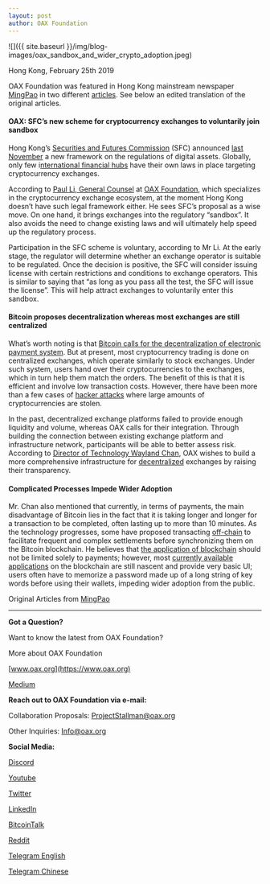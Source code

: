 ```yaml
---
layout: post
author: OAX Foundation
---
```


![]({{ site.baseurl }}/img/blog-images/oax_sandbox_and_wider_crypto_adoption.jpeg)

Hong Kong, February 25th 2019

OAX Foundation was featured in Hong Kong mainstream newspaper [MingPao](https://news.mingpao.com/pns/經濟/article/20190225/s00004/1551032844177/oax-證監會新政吸引加密幣交易所自願加入沙盒) in two different [articles](https://news.mingpao.com/pns/經濟/article/20190225/s00004/1551032842385/etoro-加密幣可成跨境支付主流-投機行為減-幣價走勢與其他資產趨同). See below an edited translation of the original articles.

#### OAX: SFC’s new scheme for cryptocurrency exchanges to voluntarily join sandbox  
Hong Kong’s [Securities and Futures Commission](https://www.sfc.hk/web/EN/index.html) (SFC) announced [last November](https://www.sfc.hk/edistributionWeb/gateway/EN/news-and-announcements/news/doc?refNo=18PR126) a new framework on the regulations of digital assets. Globally, only few i[nternational financial hubs](https://www.coindesk.com/regulators-plan-global-sandbox-for-fintech-including-blockchain) have their own laws in place targeting cryptocurrency exchanges.

According to [Paul Li, General Counsel](https://www.linkedin.com/authwall?trk=gf&trkInfo=AQH9rO3xZYgZPQAAAWr8-txg3MC4Q1EriR2FYI3vi8yGMEFLbIRxoPhoKamyt7Mqu0GiMkX4ZEhbFJpQm-1SDNnMgcLNwgtJ5DmFsDlQCyLnqQNxDp5TVS66OJh7VLRox0WPS1g=&originalReferer=https://medium.com/@OAX_Foundation/oax-foundation-featured-in-hong-kong-mainstream-newspaper-sandbox-and-wider-bitcoin-adoption-to-c6623cc0ad01&sessionRedirect=https%3A%2F%2Fwww.linkedin.com%2Fin%2Fpaul-li-68005544) at [OAX Foundation](https://www.linkedin.com/authwall?trk=gf&trkInfo=AQH9rO3xZYgZPQAAAWr8-txg3MC4Q1EriR2FYI3vi8yGMEFLbIRxoPhoKamyt7Mqu0GiMkX4ZEhbFJpQm-1SDNnMgcLNwgtJ5DmFsDlQCyLnqQNxDp5TVS66OJh7VLRox0WPS1g=&originalReferer=https://medium.com/@OAX_Foundation/oax-foundation-featured-in-hong-kong-mainstream-newspaper-sandbox-and-wider-bitcoin-adoption-to-c6623cc0ad01&sessionRedirect=https%3A%2F%2Fwww.linkedin.com%2Fin%2Fpaul-li-68005544), which specializes in the cryptocurrency exchange ecosystem, at the moment Hong Kong doesn’t have such legal framework either. He sees SFC’s proposal as a wise move. On one hand, it brings exchanges into the regulatory “sandbox”. It also avoids the need to change existing laws and will ultimately help speed up the regulatory process.

Participation in the SFC scheme is voluntary, according to Mr Li. At the early stage, the regulator will determine whether an exchange operator is suitable to be regulated. Once the decision is positive, the SFC will consider issuing license with certain restrictions and conditions to exchange operators. This is similar to saying that “as long as you pass all the test, the SFC will issue the license”. This will help attract exchanges to voluntarily enter this sandbox.

#### Bitcoin proposes decentralization whereas most exchanges are still centralized  
What’s worth noting is that [Bitcoin calls for the decentralization of electronic payment system](https://bitcoin.org/bitcoin.pdf). But at present, most cryptocurrency trading is done on centralized exchanges, which operate similarly to stock exchanges. Under such system, users hand over their cryptocurrencies to the exchanges, which in turn help them match the orders. The benefit of this is that it is efficient and involve low transaction costs. However, there have been more than a few cases of [hacker attacks](https://hackernoon.com/its-time-to-address-the-massive-problems-of-centralized-exchanges-ac2cfb66bef8) where large amounts of cryptocurrencies are stolen.

In the past, decentralized exchange platforms failed to provide enough liquidity and volume, whereas OAX calls for their integration. Through building the connection between existing exchange platform and infrastructure network, participants will be able to better assess risk. According to [Director of Technology Wayland Chan](https://www.linkedin.com/authwall?trk=gf&trkInfo=AQHzGo-H_Mt4gQAAAWr8_fFww0Z8jFGkTIQZZ5clel1-hjPn3XgxnpYvNrPZ5NAQFQMglrwF6jxNcNZPzGHU-kYj5l4oRvo7UuIwMl-ab5fYXtx2BVJcM_NUMZ32HKwf6VWLPa8=&originalReferer=https://medium.com/@OAX_Foundation/oax-foundation-featured-in-hong-kong-mainstream-newspaper-sandbox-and-wider-bitcoin-adoption-to-c6623cc0ad01&sessionRedirect=https%3A%2F%2Fwww.linkedin.com%2Fin%2Fwayland-chan-9071899), OAX wishes to build a more comprehensive infrastructure for [decentralized](https://medium.com/@OAX_Foundation/what-is-decentralization-85a0fc993b5b) exchanges by raising their transparency.

#### Complicated Processes Impede Wider Adoption  
Mr. Chan also mentioned that currently, in terms of payments, the main disadvantage of Bitcoin lies in the fact that it is taking longer and longer for a transaction to be completed, often lasting up to more than 10 minutes. As the technology progresses, some have proposed transacting [off-chain](https://www.investopedia.com/terms/o/offchain-transactions-cryptocurrency.asp) to facilitate frequent and complex settlements before synchronizing them on the Bitcoin blockchain. He believes that [the application of blockchain](https://morethandigital.info/en/blockchain-possibilities-applications-use-cases-distributed-ledger-technology/) should not be limited solely to payments; however, most [currently available applications](https://www.stateofthedapps.com/rankings/category/finance) on the blockchain are still nascent and provide very basic UI; users often have to memorize a password made up of a long string of key words before using their wallets, impeding wider adoption from the public.

Original Articles from [MingPao](https://www.mingpao.com)

---

**Got a Question?**

Want to know the latest from OAX Foundation?

More about OAX Foundation

[www.oax.org](https://www.oax.org)

[Medium](https://medium.com/@OAX_Foundation)  
  

**Reach out to OAX Foundation via e-mail:**

Collaboration Proposals: [ProjectStallman@oax.org](ProjectStallman@oax.org)

Other Inquiries: [Info@oax.org](Info@oax.org)

**Social Media:**

[Discord](https://discordapp.com/invite/ZH5YHkb)

[Youtube](https://bit.ly/2Bvsk73)

[Twitter](https://twitter.com/OAX_Foundation)

[LinkedIn](https://www.linkedin.com/company/oax-foundation/)

[BitcoinTalk](http://bitcointalk.org/index.php?topic=1943946)

[Reddit](https://www.reddit.com/r/OpenANX/)

[Telegram English](https://t.me/openanxteam)

[Telegram Chinese](https://t.me/oax_cn)
